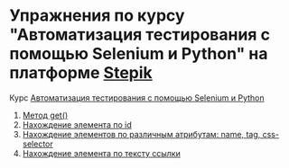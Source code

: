 # Упражнения по курсу "Автоматизация тестирования с помощью Selenium и Python" на платформе [Stepik](https://stepik.org/) 

Курс [Автоматизация тестирования с помощью Selenium и Python](https://stepik.org/course/575/syllabus)

1. [Метод get()](https://github.com/VadimToptunov/python_stepik_selenium_course/blob/main/selenium_course/get_method_0.py)
2. [Нахождение элемента по id](https://github.com/VadimToptunov/python_stepik_selenium_course/blob/main/selenium_course/finding_elements.py)
3. [Нахождение элементов по различным атрибутам: name, tag, css-selector](https://github.com/VadimToptunov/python_stepik_selenium_course/blob/main/selenium_course/lesson6_step4.py)
4. [Нахождение элемента по тексту ссылки](https://github.com/VadimToptunov/python_stepik_selenium_course/blob/main/selenium_course/lesson6_step5.py)